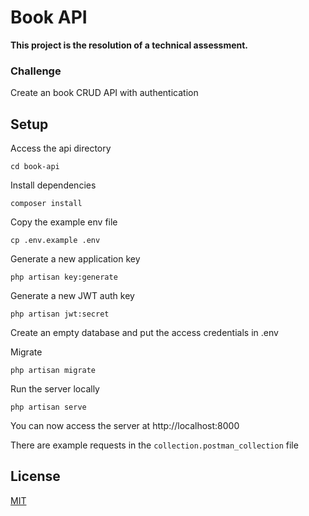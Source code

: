 # Book API

**This project is the resolution of a technical assessment.**  

### Challenge  

Create an book CRUD API with authentication   

## Setup  

Access the api directory  

    cd book-api

Install dependencies  

    composer install  

Copy the example env file  

    cp .env.example .env  

Generate a new application key  

    php artisan key:generate  

Generate a new JWT auth key  

    php artisan jwt:secret  

Create an empty database and put the access credentials in .env  

Migrate

    php artisan migrate

Run the server locally  

    php artisan serve  

You can now access the server at http://localhost:8000  

There are example requests in the `collection.postman_collection` file

## License  
[MIT](https://choosealicense.com/licenses/mit/)  